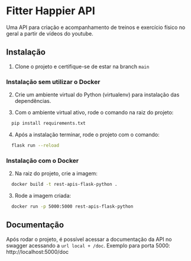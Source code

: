 
# Fitter Happier API

Uma API para criação e acompanhamento de treinos e exercício físico no geral a partir de vídeos do youtube.




## Instalação

1. Clone o projeto e certifique-se de estar na branch `main`

### Instalação sem utilizar o Docker
2. Crie um ambiente virtual do Python (virtualenv) para instalação das dependências.

3. Com o ambiente virtual ativo, rode o comando na raiz do projeto: 
```bash
  pip install requirements.txt
```

4. Após a instalação terminar, rode o projeto com o comando:
```bash
  flask run --reload
```

### Instalação com o Docker
2. Na raiz do projeto, crie a imagem:
```bash
  docker build -t rest-apis-flask-python .
```

3. Rode a imagem criada:
```bash
  docker run -p 5000:5000 rest-apis-flask-python
```
    
## Documentação

Após rodar o projeto, é possível acessar a documentação da API no swagger acessando a `url local + /doc`. Exemplo para porta 5000: http://localhost:5000/doc

